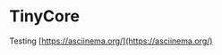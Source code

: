 # TinyCore

Testing [https://asciinema.org/](https://asciinema.org/)


<asciinema-player autoplay=true src="https://asciinema.org/a/zCvjeHHwMt70RHJn6l81XjLn0.cast"></asciinema-player>

<asciinema-player autoplay=true cols="40" rows="12" src="https://asciinema.org/a/zCvjeHHwMt70RHJn6l81XjLn0.cast"></asciinema-player>

<asciinema-player autoplay=true src="https://asciinema.org/a/AEVKUjbdC6TWDLXSp8ztXjte9.cast"></asciinema-player>

